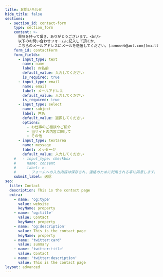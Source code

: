 ```yaml
---
title: お問い合わせ
hide_title: false
sections:
  - section_id: contact-form
    type: section_form
    content: >-
      興味を持って頂き、ありがとうございます。<br/>
      以下のお問い合わせフォームに記入して頂くか、  
      こちらのメールアドレスにメールを送信してください。[aonoweb@aol.com](mailto:aonoweb@aol.com)
    form_id: contactForm
    form_fields:
      - input_type: text
        name: name
        label: お名前
        default_value: 入力してください
        is_required: true
      - input_type: email
        name: email
        label: メールアドレス
        default_value: 入力してください
        is_required: true
      - input_type: select
        name: subject
        label: 件名
        default_value: 選択してください
        options:
          - お仕事のご相談やご紹介
          - 当サイトの内容に関して
          - その他
      - input_type: textarea
        name: message
        label: メッセージ
        default_value: 入力してください
    #   - input_type: checkbox
    #     name: consent
    #     label: >-
    #       フォームへの入力内容は保存され、連絡のために利用される事に同意します。
    submit_label: 送信
seo:
  title: Contact
  description: This is the contact page
  extra:
    - name: 'og:type'
      value: website
      keyName: property
    - name: 'og:title'
      value: Contact
      keyName: property
    - name: 'og:description'
      value: This is the contact page
      keyName: property
    - name: 'twitter:card'
      value: summary
    - name: 'twitter:title'
      value: Contact
    - name: 'twitter:description'
      value: This is the contact page
layout: advanced
---
```

